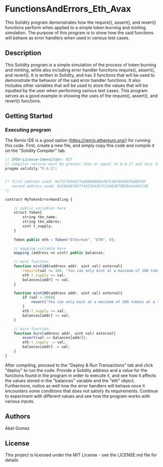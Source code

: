 # FunctionsAndErrors_Eth_Avax

This Solidity program demonstrates how the require(), assert(), and revert() functions perform when applied to a simple token burning and minting simulation. The purpose of this program is to show how the said functions will behave as error handlers when used in various test cases.  

## Description

This Solidity program is a simple simulation of the process of token burning and minting, while also including error handler functions require(), assert(), and revert(). It is written in Solidity, and has 3 functions that will be used to demonstrate the behavior of the said error handler functions. It also includes other variables that will be used to store the values that will be inputted by the user when performing various test cases. This program serves as a good example in showing the uses of the require(), assert(), and revert() functions. 

## Getting Started

### Executing program

The Remix IDE is a good option (https://remix.ethereum.org/) for running this code. First, create a new file, and simply copy this code and compile it on the "Solidity Compiler" tab.

```javascript
// SPDX-License-Identifier: MIT
// compiler version must be greater than or equal to 0.8.17 and less than 0.9.0
pragma solidity ^0.8.17;


/* first address used: 0x71C7656EC7ab88b098defB751B7401B5f6d8976F
   second address used: 0xC66d07097f4823343bf116463070B3be5e941C4E
*/

contract MyTokenErrorHandling {

    // public variables here
    struct Token{
        string tkn_name;
        string tkn_abbrev;
        uint t_supply;
    }
    
    Token public eth = Token("Ethereum", "ETH", 0);

    // mapping variable here
    mapping (address => uint) public balances;

    // mint function
    function mint100(address addr, uint val) external{
        require(val <= 100, "You can only mint at a maximum of 100 tokens at a time.");
        eth.t_supply += val;
        balances[addr] += val;
    }

    function mint200(address addr, uint val) external{
        if (val > 200){
            revert("You can only mint at a maximum of 200 tokens at a time.");
        }
        eth.t_supply += val;
        balances[addr] += val;
    }

    // burn function
    function burn(address addr, uint val) external{
        assert(val <= balances[addr]);
        eth.t_supply -= val;
        balances[addr] -= val;
    }
}
```
After compiling, proceed to the "Deploy & Run Transactions" tab and click "deploy" to run the code. Provide a Solidity address and a value for the functions found in the program in order to execute it, and see how it affects the values stored in the "balances" variable and the "eth" object. Furthermore, notice as well how the error handlers will behave once it encounters some conditions that does not satisfy its requirements. Continue to experiment with different values and see how the program works with various inputs.

## Authors

Abel Gomez  

## License

This project is licensed under the MIT License - see the LICENSE.md file for details
